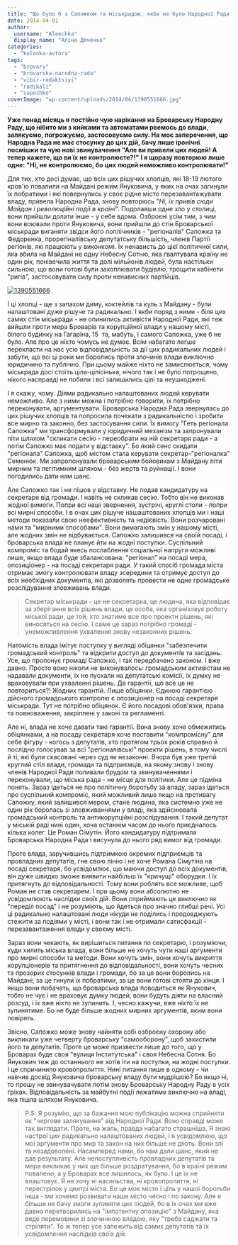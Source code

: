 ```yaml
---
title: "Що було б з Сапожком та міськрадою, якби не було Народної Ради?"
date: 2014-04-01
author: 
  username: "Aleechka"
  display_name: "Аліна Дяченко"
categories: 
  - "kolonka-avtora"
tags: 
  - "brovary"
  - "brovarska-narodna-rada"
  - "vibir-redaktsiyi"
  - "radikali"
  - "sapozhko"
coverImage: "wp-content/uploads/2014/04/1390551666.jpg"
---
```


**Уже понад місяць я постійно чую нарікання на Броварську Народну Раду, що нібито ми з кийками та автоматами рвемось до влади, залякуємо, погрожуємо, застосовуємо силу. На моє заперечення, що Народна Рада не має стосунку до цих дій, бачу лише іронічні посмішки та чую нові звинувачення "Але ви привели цих людей! А тепер кажете, що ви їх не контролюєте?!"** **І я щоразу повторюю лише одне: "Ні, не контролюємо, бо цих людей неможливо контролювати!"**

Для тих, хто досі думає, що всіх цих рішучих хлопців, які 18-19 лютого кров'ю повалили на Майдані режим Януковича, у яких на очах загинули їх побратими і які повернулись у своє рідне місто перезавантажувати владу, привела Народна Рада, знову повторюсь "_Ні, їх привів сюди Майдан і революційні події в країні_". Подолавши одне зло у столиці, вони прийшли долати інше - у себе вдома. Озброєні усім тим, з чим вони воювали проти Януковича, вони прийшли до стін Броварської міськради виганяти звідси його поплічників - "регіоналів" Сапожка та Федоренка, прорегіналівську депутатську більшість, членів Партії регіонів, які працюють у виконкомі. Їх ненависть до цієї політичної сили, яка вбила на Майдані не одну Небесну Сотню, яка гвалтувала країну не один рік, понівечила життя та долі мільйонів людей, була настільки сильною, що вони готові були захоплювати будівлю, трощити кабінети "ригів", застосовувати силу проти ненависних партійців.

[![1390551666](https://mpz.brovary.org/wp-content/uploads/2014/04/1390551666.jpg)](https://mpz.brovary.org/wp-content/uploads/2014/04/1390551666.jpg)

І ці хлопці - ще з запахом диму, коктейлів та куль з Майдану - були налаштовані дуже рішуче та радикально. І якби поряд з ними - біля цих самих стін міськради - не опинились активісти Народної Ради, які теж вийшли проти мера Броварів та корупційної влади у нашому місті, білого будинку на Гагаріна, 15  та, мабуть, і самого Сапожка, уже б не було. Але про це ніхто чомусь не думає. Всім набагато легше перекласти на нас усю відповідальність за дії цих радикальних людей і забути, що всі ці роки ми боролись проти злочинів влади виключно юридичино та публічно. При цьому майже ніхто не замислюється, чому міськрада досі стоїть ціла-цілісінька, нічого так і не було потрощено, нікого насправді не побили і всі залишились цілі та неушкоджені.

І я скажу, чому. Діями радикально налаштованих людей керувати неможливо. Але з ними можна і потрібно говорити, їх потрібно переконувати, аргументувати. Броварська Народна Рада звернулась до цих рішучих хлопців та попросила почекати з радикальністю і зробити все мирно та законно, без застосування сили. Їх вимогу "Геть регіонала Сапожка" ми трансформували у юридичний механізм та запронували піти шляхом "скликати сесію - переобрати на ній секретаря ради - а потім Сапожко має подати у відставку". Бо який сенс скидати "регіонала" Сапожка, щоб містом стала керувати секретар-"регіоналка" Семенюк. Ми запропонували броварським бойовикам з Майдану піти мирним та легітимним шляхом - без жертв та руйнації. І вони погодились дати нам шанс.

Але Сапожко так і не пішов у відставку. Не подав кандидатуру на секретаря від громади. І навіть не скликав сесію. Тобто він не виконав жодної вимоги. Попри всі наші звернення, зустрічі, круглі столи - попри всі мирні способи. І в очах цих рішуче нашаштованих хлопців ми і наші методи показали свою неефективність та недієвість. Вони розчаровані нами та "мирними способами". Вони вимагають змін у нашому місті, але жодних змін не відбувається. Сапожко залишився на своїй посаді, і броварська влада не планує йти на жодні поступки. Суспільний компроміс та бодай якесь послаблення соціальної напруги можливі лише, якщо влада буде збалансована: "регіонал" на посаді мера, опозиціонер - на посаді секретаря ради. У такий спосіб громада міста отримає змогу контролювати владу зсередини та отримує доступ до всіх необхідних документів, які дозволять провести не одне громадське розслідування зловживань влади.

> Секретар міськради - це не секретарка, це людина, яка відповідає за зберігання всіх рішень влади, це особа, яка організовує роботу міської ради, це той, хто знатиме все про проекти рішень, які виносяться на сесію. І саме це зараз потрібно громаді - унеможливлення ухвалення знову незаконних рішень.

Натомість влада імітує поступку у вигляді обіцянки "забезпечити громадський контроль" та відкрити доступ до документів та засідань. Усе, що пропонує громаді Сапожко, і так передбачено законом. І вже давно. Просто воно ніколи не виконувалось: громадським активістам не надавали документи, їх не пускали на депутатські комісії, їх думку не враховували при ухваленні рішень. Де гарантії, що все це не повториться?! Жодних гарантій. Лише обіцянки. Єдиною гарантією дійсного громадського контролю є опозиціонер на посаді секретаря міськради. Тут не потрібно обіцянок. Є його посадові обов'язки, права та повноваження, закріплені у законі та регламенті.

Але ні, влада не хоче давати такі гарантії. Вона знову хоче обмежитись обіцянками, а на посаду секретаря хоче поставити "компромісну" для себе фігуру - когось з депутатів, хто протягом трьох років справно й послідно голосував за всі "регіоналівські" проекти рішень, в тому числі й ті, які були скасовані через суд як незаконні. Вчора був уже третій круглий стіл влади, громади та підприємців, на якому знову і знову членів Народної Ради поливали брудом та звинуваченнями і переконували, що міська рада - не місце для політики. Але це підміна понять. Зараз ідеться не про політичну боротьбу за владу, зараз ідеться про суспільний компроміс, який можливий лише якщо на противагу Сапожку, який залишився мером, стане людина, яка системно уже не один рік боролась зі зловживаннями у владі, яка здійснювала громадський контроль та антикорупційні розслідування. І такий депутат у міській раді нині один, хоча останнім часом до нього приєдналось кілька колег. Це Роман Сімутін. Його кандидатуру підтримала Броварська Народна Рада і висунула до нього ряд вимог від громади.

Проте влада, заручившись підтримкою окремих підприємців та провладних депутатів, гне свою лінію і не хоче Романа Сімутіна на посаді секретаря, бо усвідомлює, що маючи доступ до всіх документів, він дуже швидко зможе виявити найбільш їх "кричущі" оборудки. І їх притягнуть до відповідальності. Тому вони роблять все можливе, щоб Роман не став секретарем. І при цьому вони абсолютно не усвідомлюють наслідки своїх дій. Вони сприймають це виключно як "переділ посад" і не розуміють, що йдеться про значно глибші речі. Усі ці радикально налаштовані люди нікуди не поділись і продовджують стежити за подіями у місті, і вони так і не отримали сатисфакції - перезавантаження влади у своєму місті.

Зараз вони чекають, як вирішиться питання по секретарю, і розуміючи, куди хилить міська влада, вони більше не хочуть чути наші аргументи про мирні способи та методи. Вони хочуть змін, вони хочуть викриття корупціонерів та притягнення до відповідальності, вони хочуть чесних та прозорих стосунків влади і громади, бо за це вони боролись на Майдані, за це гинули їх побратими, за це вони готові стояти до кінця. І якщо вони побачать, що броварська влада поводиться як Янукович, тобто не чує і не враховує думку людей, вони будуть діяти на власний розсуд, і їх вже ніхто не зупинить. І, чесно кажучи, вже ніхто їх не зупинятиме. Бо не буде більше жодних мирних аргументів, яким вони повірять.

Звісно, Сапожко може знову найняти собі озброєну охорону або викликати уже четверту броварську "самооборону", щоб захистили його та депутатів. Проте це може призвести лише до того, що у Броварах буде своя "вулиця Інститутська" і своя Небесна Сотня. Бо Янукович теж до останнього не хотів іти на поступки, на жодні поступки. І це спричинило кровопролиття. Нині питання лише в одному - чи навчив досвід Януковича броварську владу бути мудрішою? Бо якщо ні, то прошу не звинувачувати потім знову Броварську Народну Раду в усіх гріхах. Відповідальність за майбутні події лежатиме виключно на владі, яка пішла шляхом Януковича.

> P.S: Я розумію, що за бажання мою публікацію можна сприйняти як "чергове залякування" від Народної Ради. Воно справді може так виглядати. Проте, на жаль, правда набагато страшніша. Я знаю настрої цих радикально налаштованих людей, і я усвідомлюю, що мої аргументи про мир та закон на них більше не діють. Вони злі та незадоволені. Насамперед нами, бо нам дали шанс, який не дав результату. Але непоступливість провладних депутатів та мера викликає у них ще більше роздратування, бо в країні режим повалено, а у Броварах все лишилось, як було. І це їх не влаштовує. Я не хочу ні насильства, ні кровопролиття, ні перестрілок у центрі міста. Бо це моє місто і ціль у нашої боротьби інша - ми хочемо розвивати наше місто чесно і по закону. Але я більше не бачу змоги зупиняти цих людей, бо в їх очах ми вже давно перетворились на "імпотентну опозицію" з Майдану, яка веде перемовини зі злочинною владою, яку "треба саджати та стріляти". То ж тепер усе залежить від самих депутатів та їх усвідомлення наслідків своїх дій.
